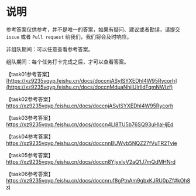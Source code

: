 # 说明

参考答案仅供参考，并不是唯一的答案，如果有疑问、建议或者勘误，请提交 `issue` 或者 `Pull request` 给我们，我们将会及时响应。

非组队期间：可以任意查看参考答案。

组队期间：每个任务打卡完成之后，才可以查看答案。

【task01参考答案】
[https://xz9235vqyp.feishu.cn/docs/doccnjASyISYXEDhI4W95Rycorh](https://xz9235vqyp.feishu.cn/docs/doccnMduaNhilUIrlldFqmNWIzf)

【task02参考答案】
https://xz9235vqyp.feishu.cn/docs/doccnjASyISYXEDhI4W95Rycorh

【task03参考答案】
https://xz9235vqyp.feishu.cn/docs/doccn4Ll8TU5b76SQ93uHlaHjEd

【task04参考答案】
https://xz9235vqyp.feishu.cn/docs/doccnnBUWyb5NQZ27fVuTR2Tvie

【task05参考答案】
https://xz9235vqyp.feishu.cn/docs/doccn8YjyxIyV2aQ1J7mQdMHNrd

【task06参考答案】
https://xz9235vqyp.feishu.cn/docs/doccnruf8gPtnAm9gbxKJRU0pZf#kOh8xj
